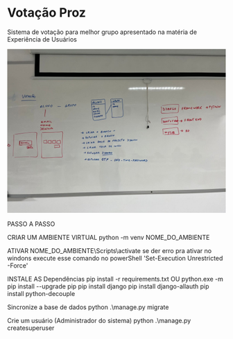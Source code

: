 # Votação Proz
Sistema de votação para melhor grupo apresentado na matéria de Experiência de Usuários

![alt text](https://github.com/pedrorafante/votacao-proz/blob/main/img/Desenho%20inicial.jpeg?raw=true)

PASSO A PASSO 

CRIAR UM AMBIENTE VIRTUAL
python -m venv NOME_DO_AMBIENTE

ATIVAR 
NOME_DO_AMBIENTE\Scripts\activate
se der erro pra ativar no windons execute esse comando no powerShell 'Set-Execution Unrestricted -Force'

INSTALE AS Dependências
pip install -r requirements.txt
OU
python.exe -m pip install --upgrade pip
pip install django
pip install django-allauth
pip install python-decouple


Sincronize a base de dados
python .\manage.py migrate 

Crie um usuário (Administrador do sistema)
python .\manage.py createsuperuser 

